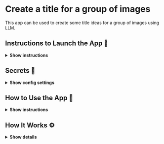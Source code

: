 # Create a title for a group of images

This app can be used to create some title ideas for a group of images using LLM.

## Instructions to Launch the App 🚀

<details><summary><b>Show instructions</b></summary>

Once you clone this repo to your machine, activate a Python virtual environment using the following command:

`python -m venv .venv`

Once the Python virtual environment is created, activate it and install all dependencies from `requirements.txt`.

`source .venv/bin/activate`

`pip install -r requirements.txt`

Once all dependencies are installed, you can launch the app using the following command:

`streamlit run src/app.py`

In a few seconds the app will be lanuched in your browser. If that doesn't happen automatically, you can copy the URL that's printed in the output.

</details>

## Secrets 🔑

<details><summary><b>Show config settings</b></summary>

This app makes a call to the OpenAI API. You will need to get the API key from [OpenAI] and store it locally in the `.env` file.

This app also uses `espnet/kan-bayashi_ljspeech_vits` model from [HuggingFace] to create captions for each image. You will need to store the Huggingface API key in the same file as shown below:

<p align='center'>
	<img src='./misc/api-keys.png', alt='API Keys', width='650'>
</p>

Please note that you can change this model to another image-to-text model from HuggingFace in `src/config.py` file.

[OpenAI]:      https://openai.com
[HuggingFace]: https://huggingface.co/espnet/kan-bayashi_ljspeech_vits
</details>

## How to Use the App 🤔

<details><summary><b>Show instructions</b></summary>

Once the app is launched in a browser, you can upload JPG/JPEG images by either clicking on **Browse files** or by draggin and dropping files directly. Please be aware of the size limitation.

<p align='center'>
	<img src='./misc/upload-images.png' alt='Upload Images', width='650'>
</p>

Once the images are uploaded, you will get the results in a few minutes. Here's a sample result for four images shown in the screenshot:

<p align='center'>
	<img src='./misc/sample-results.png' alt='Sample Results', width='650'>
</p>

Note that the image captions (more on that below) are also displayed under the **Image Captions** section.

</details>

## How It Works ⚙️

<details><summary><b>Show details</b></summary>

We first generate a description, aka image captions, for each uploaded image based on image-to-text model from HuggingFace. 

Once all image descriptions are generated, we send them to GPT-4 via the OpenAI API with the following prompt:
```
    """Creates five title ideas based on the following image descriptions:"""
    template = """
    You are a creative title generator;
    You can suggest creative title ideas based on a set of phrases. Each title should capture as many concepts from all phrases as possible and it should be playful. Each title should have four words of less and it should contain no more than two relavant emojis.
    PHRASES: {img_descr}
    FIVE TITLE IDEAS:
    """
```

Where `img_descr` contains all image captions separated by commas. 

The GPT-4 model parses through the image captions and suggests five title ideas for that group of images.

Please note that the app uses **gpt-4-0613** from OpenAi. Please change it (to e.g., **gpt-3.5-turbo-0613** , if needed.
</details>
